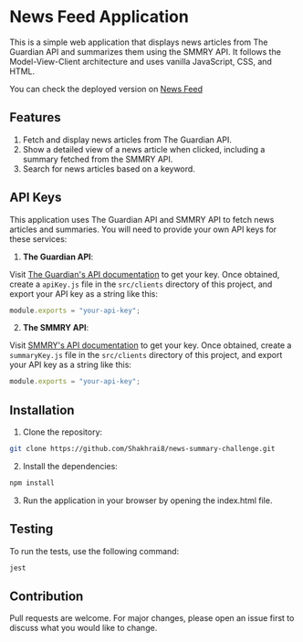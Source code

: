 # News Feed Application

This is a simple web application that displays news articles from The Guardian API and summarizes them using the SMMRY API. It follows the Model-View-Client architecture and uses vanilla JavaScript, CSS, and HTML.

You can check the deployed version on [News Feed](https://stately-melomakarona-6c9936.netlify.app)

## Features

1. Fetch and display news articles from The Guardian API.
2. Show a detailed view of a news article when clicked, including a summary fetched from the SMMRY API.
3. Search for news articles based on a keyword.

## API Keys

This application uses The Guardian API and SMMRY API to fetch news articles and summaries. You will need to provide your own API keys for these services:

1. **The Guardian API**:

Visit [The Guardian's API documentation](https://open-platform.theguardian.com/access/) to get your key. Once obtained, create a `apiKey.js` file in the `src/clients` directory of this project, and export your API key as a string like this:

```javascript
module.exports = "your-api-key";
```

2. **The SMMRY API**:

Visit [SMMRY's API documentation](http://smmry.com/api) to get your key. Once obtained, create a `summaryKey.js` file in the `src/clients` directory of this project, and export your API key as a string like this:

```javascript
module.exports = "your-api-key";
```

## Installation

1. Clone the repository:

```bash
git clone https://github.com/Shakhrai8/news-summary-challenge.git
```

2. Install the dependencies:

```bash
npm install
```

3. Run the application in your browser by opening the index.html file.

## Testing

To run the tests, use the following command:

```bash
jest
```

## Contribution

Pull requests are welcome. For major changes, please open an issue first to discuss what you would like to change.
